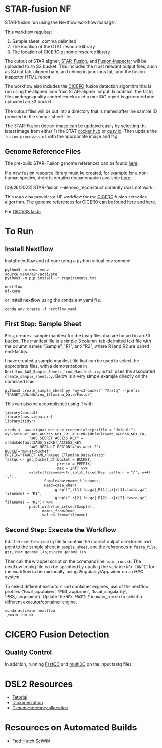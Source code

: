# STAR-fusion NF

 STAR-fusion run using the Nextflow workflow manager.

 This workflow requires:
  1. Sample sheet, comma delimited
  2. The location of the CTAT resource library
  3. The location of CICERO genome resource library

The output of STAR aligner, [STAR-Fusion](https://github.com/STAR-Fusion/STAR-Fusion/wiki), and [Fusion-Inspector](https://github.com/FusionInspector/FusionInspector/wiki) will be uploaded to an S3 bucket. This includes the most relevant output files, such as SJ.out.tab, aligned.bam, and chimeric.junctions.tab, and the fusion inspector HTML report. 

The workflow also includes the [CICERO](https://github.com/stjude/CICERO) fusion detection algorithm that is run using the aligned.bam from STAR-aligner output.  In addition, the fastq files undergo quality control checks and a multiQC report is generated and uploaded an S3 bucket. 

The output files will be put into a directory that is named after the sample ID provided in the sample sheet file.  

The STAR-Fusion docker image can be updated easily by selecting the latest image from either 1) the CTAT [docker hub](https://hub.docker.com/r/trinityctat/starfusion) or [quay.io](quay.io). Then update the `fusion-processes.nf` with the appropriate image and tag.

## Genome Reference Files 

The pre-build STAR-Fusion genome references can be found [here](https://data.broadinstitute.org/Trinity/CTAT_RESOURCE_LIB/). 

If a new fusion resource library must be created, for example for a non-human species, there is detailed documentation available [here](https://github.com/NCIP/ctat-genome-lib-builder/wiki).

[09/26/2023]
STAR-fusion --denovo_reconstruct currently does not work. 

This repo also provides a NF workflow for the [CICERO](https://github.com/stjude/CICERO) fusion detection algorithm. The genome references for CICERO can be found [here](https://www.bcgsc.ca/downloads/genomes/9606/hg19/1000genomes/bwa_ind/genome/GRCh37-lite.fa) and [here](https://doi.org/10.5281/zenodo.3817656).

For [GRCh38 fasta](ftp://ftp.ncbi.nlm.nih.gov/genomes/all/GCA/000/001/405/GCA_000001405.15_GRCh38/seqs_for_alignment_pipelines.ucsc_ids/GCA_000001405.15_GRCh38_no_alt_analysis_set.fna.gz)

# To Run

## Install Nextflow

Install nextflow and nf-core using a python virtual environment

```
python3 -m venv venv
source venv/bin/activate
python3 -m pip install -r requirements.txt 

nextflow 
nf-core
```

or install nextflow using the conda env yaml file.

```
conda env create -f nextflow.yaml
```

## First Step: Sample Sheet

First, create a sample manifest for the fastq files that are hosted in an S3 bucket. The manifest file is a simple 3 column, tab-delimited text file with the column names "Sample", "R1", and "R2", where R1 and R2 are paired end-fastqs.

I have created a sample manifest file that can be used to select the appropriate files, with a demonstration in `Nextflow_AWS_Sample_Sheets_from_Manifest.ipynb` that uses the associated `create_sample_sheet.py`. Below is a very simple example directly on the command line.

```
python3 create_sample_sheet.py "my-s3-bucket" "Fastq" --prefix "TARGET_AML/RNAseq_Illumina_Data/Fastq/"
```

This can also be accomplished using R with 

```
library(aws.s3)
library(aws.signature)
library(tidyr) 

creds <- aws.signature::use_credentials(profile = "default")
Sys.setenv("AWS_ACCESS_KEY_ID" = creds$default$AWS_ACCESS_KEY_ID,
           "AWS_SECRET_ACCESS_KEY" = creds$default$AWS_SECRET_ACCESS_KEY,
           "AWS_DEFAULT_REGION"="us-west-2")
BUCKET="my-s3-bucket"
PREFIX="TARGET_AML/RNAseq_Illumina_Data/Fastq"
fastqs <- get_bucket_df(bucket = BUCKET, 
                        prefix = PREFIX,
                        max = Inf) %>%
           mutate(filename=str_split_fixed(Key, pattern = "/", n=4)[,4],
                  Sample=basename(filename),
                  Read=case_when(
                       grepl("_r[1].fq.gz|_R[1]_.+|r[1].fastq.gz", filename) ~ "R1", 
                       grepl("_r[2].fq.gz|_R[2]_.+|r[2].fastq.gz", filename) ~ "R2")) %>% 
           pivot_wider(id_cols=c(Sample), 
                 names_from=Read, 
                 values_from=filename)                      
```


## Second Step: Execute the Workflow

Edit the `nextflow.config` file to contain the correct output directories and point to the sample sheet in `sample_sheet`, and the references in `fasta_file`, `gtf`, `star_genome_lib`, `cicero_genome_lib`. 

Then  call the wrapper script on the command line, `main_run.sh`. The nextflow config file can be specified by upating the variable `NFX_CONFIG` for the workflow to be run locally, using Singularity/Apptainer on an HPC system. 

To select different executors and container engines, use of the nextflow profiles ('local_apptainer', 'PBS_apptainer', 'local_singularity', 'PBS_singularity'). Update the `NFX_PROFILE` in main_run.sh to select a different executor/container engine. 

```
conda activate nextflow
./main_run.sh
```

# CICERO Fusion Detection


## Quality Control 

In addition, running [FastQC](https://www.bioinformatics.babraham.ac.uk/projects/fastqc/) and [multiQC](https://multiqc.info/) on the input fastq files. 

# DSL2 Resources

* [Tutorial](https://github.com/nextflow-io/nfcamp-tutorial)
* [Documentation](https://www.nextflow.io/docs/latest/dsl2.html)
* [Dynamic memory allocation](https://lucacozzuto.medium.com/handling-failing-jobs-with-nextflow-24405b97b679)

# Resources on Automated Builds
* [Fred Hutch SciWiki](https://sciwiki.fredhutch.org/hdc/hdc_building_containers/#step-2-define-your-docker-image)